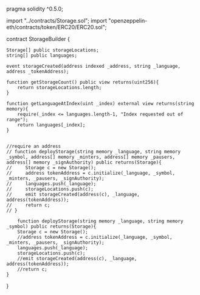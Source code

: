 pragma solidity ^0.5.0;

import "../contracts/Storage.sol";
import "openzeppelin-eth/contracts/token/ERC20/ERC20.sol";

contract StorageBuilder {
    
    Storage[] public storageLocations;
    string[] public languages;

    event storageCreated(address indexed _address, string _language, address _tokenAddress);
    
    function getStorageCount() public view returns(uint256){
        return storageLocations.length;
    }

    function getLanguageAtIndex(uint _index) external view returns(string memory){
        require(_index <= languages.length-1, "Index requested out of range");
        return languages[_index];
    }
    

    //require an address
    // function deployStorage(string memory _language, string memory _symbol, address[] memory _minters, address[] memory _pausers, address[] memory _signAuthority) public returns(Storage){
    //     Storage c = new Storage();
    //     address tokenAddress = c.initialize(_language, _symbol, _minters, _pausers, _signAuthority);
    //     languages.push(_language);
    //     storageLocations.push(c);
    //     emit storageCreated(address(c), _language, address(tokenAddress));
    //     return c;
    // }

        function deployStorage(string memory _language, string memory _symbol) public returns(Storage){
        Storage c = new Storage();
        //address tokenAddress = c.initialize(_language, _symbol, _minters, _pausers, _signAuthority);
        languages.push(_language);
        storageLocations.push(c);
        //emit storageCreated(address(c), _language, address(tokenAddress));
        //return c;
    }
}
